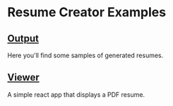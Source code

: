 # Resume Creator Examples

## [Output](./output)
Here you'll find some samples of generated resumes.

## [Viewer](./viewer)
A simple react app that displays a PDF resume.
